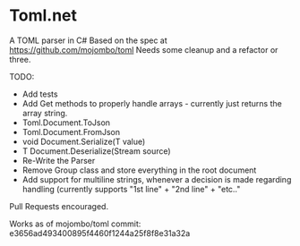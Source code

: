 Toml.net
========

A TOML parser in C#
Based on the spec at https://github.com/mojombo/toml
Needs some cleanup and a refactor or three.

TODO:
 - Add tests
 - Add Get methods to properly handle arrays - currently just returns the array string.
 - Toml.Document.ToJson
 - Toml.Document.FromJson
 - void Document.Serialize<T>(T value)
 - T Document.Deserialize<T>(Stream source)
 - Re-Write the Parser
 - Remove Group class and store everything in the root document
 - Add support for multiline strings, whenever a decision is made regarding handling (currently supports "1st line" + "2nd line" + "etc.."

Pull Requests encouraged.

Works as of mojombo/toml commit:
e3656ad493400895f4460f1244a25f8f8e31a32a
